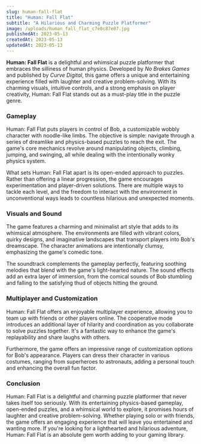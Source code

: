 ```yaml
---
slug: human-fall-flat
title: "Human: Fall Flat"
subtitle: "A Hilarious and Charming Puzzle Platformer"
image: /uploads/human_fall_flat_c7e0c87e07.jpg
publishedAt: 2023-05-13
createdAt: 2023-05-13
updatedAt: 2023-05-13
---
```


__Human: Fall Flat__ is a delightful and whimsical puzzle platformer that embraces the silliness of human physics. Developed by _No Brakes Games_ and published by _Curve Digital_, this game offers a unique and entertaining experience filled with laughter and creative problem-solving. With its charming visuals, intuitive controls, and a strong emphasis on player creativity, Human: Fall Flat stands out as a must-play title in the puzzle genre.

### Gameplay
Human: Fall Flat puts players in control of Bob, a customizable wobbly character with noodle-like limbs. The objective is simple: navigate through a series of dreamlike and physics-based puzzles to reach the exit. The game's core mechanics revolve around manipulating objects, climbing, jumping, and swinging, all while dealing with the intentionally wonky physics system.

What sets Human: Fall Flat apart is its open-ended approach to puzzles. Rather than offering a linear progression, the game encourages experimentation and player-driven solutions. There are multiple ways to tackle each level, and the freedom to interact with the environment in unconventional ways leads to countless hilarious and unexpected moments.

### Visuals and Sound
The game features a charming and minimalist art style that adds to its whimsical atmosphere. The environments are filled with vibrant colors, quirky designs, and imaginative landscapes that transport players into Bob's dreamscape. The character animations are intentionally clumsy, emphasizing the game's comedic tone.

The soundtrack complements the gameplay perfectly, featuring soothing melodies that blend with the game's light-hearted nature. The sound effects add an extra layer of immersion, from the comical sounds of Bob stumbling and falling to the satisfying thud of objects hitting the ground.

### Multiplayer and Customization
Human: Fall Flat offers an enjoyable multiplayer experience, allowing you to team up with friends or other players online. The cooperative mode introduces an additional layer of hilarity and coordination as you collaborate to solve puzzles together. It's a fantastic way to enhance the game's replayability and share laughs with others.

Furthermore, the game offers an impressive range of customization options for Bob's appearance. Players can dress their character in various costumes, ranging from superheroes to astronauts, adding a personal touch and enhancing the overall fun factor.

### Conclusion
Human: Fall Flat is a delightful and charming puzzle platformer that never takes itself too seriously. With its entertaining physics-based gameplay, open-ended puzzles, and a whimsical world to explore, it promises hours of laughter and creative problem-solving. Whether playing solo or with friends, the game offers an engaging experience that will leave you entertained and wanting more. If you're looking for a lighthearted and hilarious adventure, Human: Fall Flat is an absolute gem worth adding to your gaming library.
